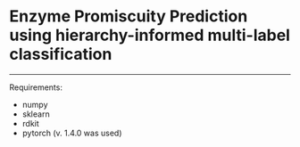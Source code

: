 # Enzyme Promiscuity Prediction using hierarchy-informed multi-label classification


-------------------------------------------------------------------------

Requirements:
  - numpy
  - sklearn
  - rdkit
  - pytorch (v. 1.4.0 was used)
